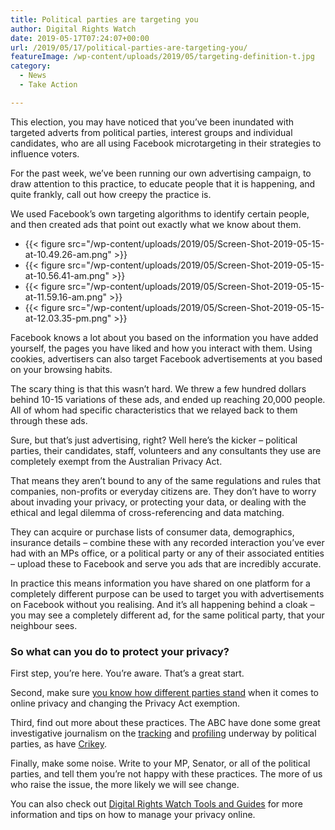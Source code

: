 ```yaml
---
title: Political parties are targeting you
author: Digital Rights Watch
date: 2019-05-17T07:24:07+00:00
url: /2019/05/17/political-parties-are-targeting-you/
featureImage: /wp-content/uploads/2019/05/targeting-definition-t.jpg
category:
  - News
  - Take Action

---
```

This election, you may have noticed that you&#8217;ve been inundated with targeted adverts from political parties, interest groups and individual candidates, who are all using Facebook microtargeting in their strategies to influence voters.

For the past week, we&#8217;ve been running our own advertising campaign, to draw attention to this practice, to educate people that it is happening, and quite frankly, call out how creepy the practice is.

We used Facebook&#8217;s own targeting algorithms to identify certain people, and then created ads that point out exactly what we know about them.

<ul class="wp-block-gallery columns-3 is-cropped wp-block-gallery-3 is-layout-flex wp-block-gallery-is-layout-flex">
  <li class="blocks-gallery-item">
{{< figure src="/wp-content/uploads/2019/05/Screen-Shot-2019-05-15-at-10.49.26-am.png" >}}
  </li>
  <li class="blocks-gallery-item">
{{< figure src="/wp-content/uploads/2019/05/Screen-Shot-2019-05-15-at-10.56.41-am.png" >}}
  </li>
  <li class="blocks-gallery-item">
{{< figure src="/wp-content/uploads/2019/05/Screen-Shot-2019-05-15-at-11.59.16-am.png" >}}
  </li>
  <li class="blocks-gallery-item">
{{< figure src="/wp-content/uploads/2019/05/Screen-Shot-2019-05-15-at-12.03.35-pm.png" >}}
  </li>
</ul>

Facebook knows a lot about you based on the information you have added yourself, the pages you have liked and how you interact with them. Using cookies, advertisers can also target Facebook advertisements at you based on your browsing habits.

The scary thing is that this wasn&#8217;t hard. We threw a few hundred dollars behind 10-15 variations of these ads, and ended up reaching 20,000 people. All of whom had specific characteristics that we relayed back to them through these ads.

Sure, but that&#8217;s just advertising, right? Well here&#8217;s the kicker &#8211; political parties, their candidates, staff, volunteers and any consultants they use are completely exempt from the Australian Privacy Act.

That means they aren&#8217;t bound to any of the same regulations and rules that companies, non-profits or everyday citizens are. They don&#8217;t have to worry about invading your privacy, or protecting your data, or dealing with the ethical and legal dilemma of cross-referencing and data matching.

They can acquire or purchase lists of consumer data, demographics, insurance details &#8211; combine these with any recorded interaction you&#8217;ve ever had with an MPs office, or a political party or any of their associated entities &#8211; upload these to Facebook and serve you ads that are incredibly accurate.

In practice this means information you have shared on one platform for a completely different purpose can be used to target you with advertisements on Facebook without you realising. And it&#8217;s all happening behind a cloak &#8211; you may see a completely different ad, for the same political party, that your neighbour sees.

### So **what can you do to protect your privacy?**

First step, you&#8217;re here. You&#8217;re aware. That&#8217;s a great start.

Second, make sure [you know how different parties stand][1] when it comes to online privacy and changing the Privacy Act exemption.

Third, find out more about these practices. The ABC have done some great investigative journalism on the [tracking][2] and [profiling][3] underway by political parties, as have [Crikey][4].

Finally, make some noise. Write to your MP, Senator, or all of the political parties, and tell them you&#8217;re not happy with these practices. The more of us who raise the issue, the more likely we will see change.

You can also check out [Digital Rights Watch Tools and Guides][5] for more information and tips on how to manage your privacy online.

 [1]: https://digitalrightswatch.org.au/election2019
 [2]: https://www.abc.net.au/news/2019-05-16/federal-election-voter-tracking-software-in-play/11114376
 [3]: https://www.abc.net.au/news/science/2019-05-02/email-tracking-parties-lobby-groups-australian-federal-election/11056186
 [4]: https://www.crikey.com.au/2019/04/26/how-to-use-facebook-to-influence-australian-voters-for-just-20-a-day/
 [5]: https://digitalrightswatch.org.au/category/tools-guides/
